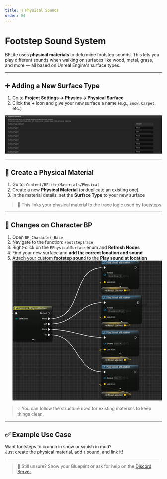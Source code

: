 ```yaml
---
title: 👣 Physical Sounds
order: 94
---
```


# Footstep Sound System

BFLite uses **physical materials** to determine footstep sounds. This lets you play different sounds when walking on surfaces like wood, metal, grass, and more — all based on Unreal Engine's surface types.

---

## ➕ Adding a New Surface Type

1. Go to **Project Settings → Physics → Physical Surface**  
2. Click the **+** icon and give your new surface a name (e.g., `Snow`, `Carpet`, etc.)

![Physical Surface in Project Settings](./static/PhysicsSurface.png)

---

## 🧱 Create a Physical Material

1. Go to: `Content/BFLite/Materials/Physical`
2. Create a new **Physical Material** (or duplicate an existing one)
3. In the material details, set the **Surface Type** to your new surface

> 📌 This links your physical material to the trace logic used by footsteps

---

## 🧠 Changes on Character BP

1. Open `BP_Character_Base`
2. Navigate to the function: `FootstepTrace`
3. Right-click on the `EPhysicalSurface` enum and **Refresh Nodes**
4. Find your new surface and **add the correct location and sound**
5. Attach your custom **footstep sound** to the **Play sound at location**
![Copy the same logic as the other surfaces](./static/PhysicsSound.png)

> 💡 You can follow the structure used for existing materials to keep things clean.

---

## ✅ Example Use Case

Want footsteps to crunch in snow or squish in mud?  
Just create the physical material, add a sound, and link it!

---

> 💬 Still unsure? Show your Blueprint or ask for help on the [Discord Server](https://discord.gg/K6VmuhcnQM)
